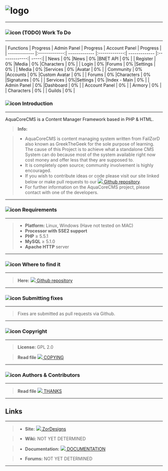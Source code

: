
# ![logo](http://i.imgur.com/kULQNRz.png)
----------
### ![icon](http://i.imgur.com/yqFX91z.png) **(TODO)** Work To Do 
----------
| Functions        | Progress           | Admin Panel        | Progress           | Account Panel        | Progress           |
| ------------- |:-------------:| ------------- |:-------------:| ------------- |:-------------:| -----:|
| News        | 0% |News        | 0% |BNET API         | 0% |
| Register        | 0% |Media    | 0% |Characters    | 0% |
| Login        | 0% |Forums        | 0% |Settings | 0% |
| Media    | 0%      |Services        | 0% |Avatar        | 0% |
| Community | 0%     |Accounts        | 0% |Custom Avatar        | 0% |
| Forums        | 0% |Characters        | 0% |Signatures        | 0% |
| Services        | 0%|Settings        | 0% |Index - Main        | 0% |
| Admin Panel        | 0% |Dashboard        | 0% |
| Account Panel        | 0% |
| Armory        | 0% |
| Characters        | 0% |
| Guilds        | 0% |

### ![icon](http://i.imgur.com/S3haPfo.png) Introduction
----------
AquaCoreCMS is a Content Manager Framework based in PHP & HTML.
> **Info:**

> - AquaCoreCMS is content managing system written from FailZorD also known as GreekTheGeek for the sole purpose of learning.
The cause of this Project is to achieve what a standalone CMS System can do because most of the 
system available right now cost money and offer less that they are supposed to.
> - It is completely open source; community involvement is highly encouraged.
> - If you wish to contribute ideas or code please visit our site linked below or
make pull requests to our [![](http://i.imgur.com/8jpkNdo.png) Github repository](https://github.com/ZorDesigns/AquaCoreCMS).
>- For further information on the AquaCoreCMS project, please contact with one of the developers.

----------
### ![icon](http://i.imgur.com/P5NSaCN.png) Requirements
----------
>- **Platform:** Linux, Windows (Have not tested on MAC)
>- **Processor with SSE2 support**
>- **PHP** ≥ 5.5.1
>- **MySQL** ≥ 5.1.0
>- **Apache HTTP** server

----------
### ![icon](http://i.imgur.com/8eOfchS.png) Where to find it
----------
> **Here:**  [![](http://i.imgur.com/8jpkNdo.png) Github repository](https://github.com/ZorDesigns/AquaCoreCMS)

----------
### ![icon](http://i.imgur.com/P5NSaCN.png) Submitting fixes
----------
>Fixes are submitted as pull requests via Github.

----------
### ![icon](http://i.imgur.com/cZIFC8t.png) Copyright
----------
> **License:** GPL 2.0

> **Read file** [![](http://i.imgur.com/8jpkNdo.png) COPYING](COPYING)

----------
### ![icon](http://i.imgur.com/P5NSaCN.png) Authors &amp; Contributors
----------
> **Read file** [![](http://i.imgur.com/8jpkNdo.png) THANKS](THANKS)

----------
## <i class="icon-refresh"></i>Links
----------
>- **Site:** [![](http://i.imgur.com/8jpkNdo.png) ZorDesigns](http://www.zordesigns.com/)

>- **Wiki:** NOT YET DETERMINED

>- **Documentation:** [![](http://i.imgur.com/8jpkNdo.png) DOCUMENTATION](DOCUMENTATION)

>- **Forums:** NOT YET DETERMINED

----------